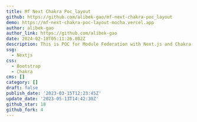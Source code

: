 ```yaml
---
title: Mf Next Chakra Poc_layout
github: https://github.com/alibek-gao/mf-next-chakra-poc_layout
demo: https://mf-next-chakra-poc-layout-mocha.vercel.app
author: alibek-gao
author_link: https://github.com/alibek-gao
date: 2024-02-18T05:11:26.802Z
description: This is POC for Module Federation with Next.js and Chakra UI.
ssg:
  - Nextjs
css:
  - Bootstrap
  - Chakra
cms: []
category: []
draft: false
publish_date: '2023-03-15T12:23:45Z'
update_date: '2023-05-13T14:42:30Z'
github_star: 18
github_fork: 4
---
```

